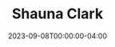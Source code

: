 ---
title: Shauna Clark
featured_image: Shauna-Clark.webp
featured_image_attr: 
featured_image_attr_link: 
Socials:
  Facebook: 
  Twitter: 
  Instagram: shauna_.nicole
  LinkedIn: 
  IBDB: 
  IMDb: nm3089655
  Website: 
date: 2023-09-08T00:00:00-04:00
---